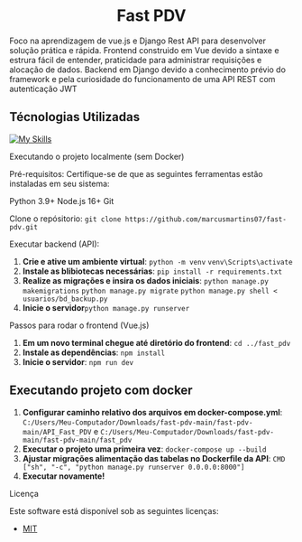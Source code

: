<h1 align="center" style="font-weight: bold;">Fast PDV</h1>

Foco na aprendizagem de vue.js e Django Rest API para desenvolver solução prática e rápida.
Frontend construido em Vue devido a sintaxe e estrura fácil de entender, praticidade para administrar requisições e alocação de dados.
Backend em Django devido a conhecimento prévio do framework e pela curiosidade do funcionamento de uma API REST com autenticação JWT

## Técnologias Utilizadas

<!--- # "Verify icons availability here https://github.com/tandpfun/skill-icons" -->

[![My Skills](https://skillicons.dev/icons?i=django,vuejs,docker,vite,nginx,bootstrap)](https://skillicons.dev)


Executando o projeto localmente (sem Docker)

Pré-requisitos:
Certifique-se de que as seguintes ferramentas estão instaladas em seu sistema:

Python 3.9+
Node.js 16+
Git

Clone o repósitorio: `git clone https://github.com/marcusmartins07/fast-pdv.git`

Executar backend (API):

1. **Crie e ative um ambiente virtual**: `python -m venv` `venv\Scripts\activate`
2. **Instale as blibiotecas necessárias**: `pip install -r requirements.txt`
3. **Realize as migrações e insira os dados iniciais**: `python manage.py makemigrations`
`python manage.py migrate`
`python manage.py shell < usuarios/bd_backup.py`
4. **Inicie o servidor**`python manage.py runserver`


Passos para rodar o frontend (Vue.js)

1. **Em um novo terminal chegue até diretório do frontend**: `cd ../fast_pdv`
2. **Instale as dependências**: `npm install`
3. **Inicie o servidor**: `npm run dev`


## Executando projeto com docker

1. **Configurar caminho relativo dos arquivos em docker-compose.yml**: `C:/Users/Meu-Computador/Downloads/fast-pdv-main/fast-pdv-main/API_Fast_PDV` e `C:/Users/Meu-Computador/Downloads/fast-pdv-main/fast-pdv-main/fast_pdv`
2. **Executar o projeto uma primeira vez**: `docker-compose up --build`
3. **Ajustar migrações alimentação das tabelas no Dockerfile da API**: `CMD ["sh", "-c", "python manage.py runserver 0.0.0.0:8000"]`
4. **Executar novamente!**


Licença

Este software está disponível sob as seguintes licenças:

- [MIT](https://rem.mit-license.org)
